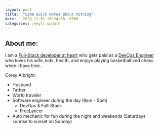 ```yaml
---
layout: post
title:  "Some Quick Notes about nothing"
date:   2020-11-01 20:24:00 -0500
categories: jekyll update
---
```




## About me:
I am a [Full-Stack developer at heart](https://www.w3schools.com/whatis/whatis_fullstack.asp#:~:text=A%20full%20stack%20web%20developer,she%20also%20knows%20how%20to%3A&text=Program%20a%20server%20(like%20using,SQL%2C%20SQLite%2C%20or%20MongoDB)) who gets paid as a [DevOps Engineer](https://en.wikipedia.org/wiki/DevOps) who loves his wife, kids, health, and enjoys playing basketball and chess when I have time.


  Corey Albright: 
>
  - Husband
  - Father
  - World traveler 
  - Software engineer during the day (9am - 5pm)
    - DevOps & Full-Stack 
    - FreeLancer  
  - Auto mechanic for fun during the night and weekends (Saturdays sunrise to sunset on Sunday)

